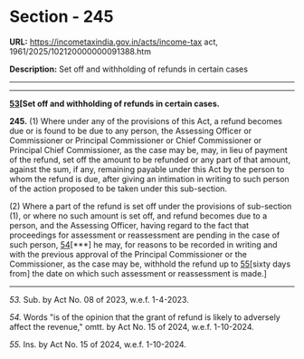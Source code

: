 # Section - 245

**URL:** https://incometaxindia.gov.in/acts/income-tax act, 1961/2025/102120000000091388.htm

**Description:** Set off and withholding of refunds in certain cases

---

****

**[53](javascript:ShowFootnote\('fn53'\);)[Set off and withholding of refunds in certain cases.**

**245.** (1) Where under any of the provisions of this Act, a refund becomes due or is found to be due to any person, the Assessing Officer or Commissioner or Principal Commissioner or Chief Commissioner or Principal Chief Commissioner, as the case may be, may, in lieu of payment of the refund, set off the amount to be refunded or any part of that amount, against the sum, if any, remaining payable under this Act by the person to whom the refund is due, after giving an intimation in writing to such person of the action proposed to be taken under this sub-section.

(2) Where a part of the refund is set off under the provisions of sub-section (1), or where no such amount is set off, and refund becomes due to a person, and the Assessing Officer, having regard to the fact that proceedings for assessment or reassessment are pending in the case of such person, [54](javascript:ShowFootnote\('fn54'\);)[***] he may, for reasons to be recorded in writing and with the previous approval of the Principal Commissioner or the Commissioner, as the case may be, withhold the refund up to [55](javascript:ShowFootnote\('fn55'\);)[sixty days from] the date on which such assessment or reassessment is made.]

* * *

_53._ Sub. by Act No. 08 of 2023, w.e.f. 1-4-2023.

_54._ Words "is of the opinion that the grant of refund is likely to adversely affect the revenue," omtt. by Act No. 15 of 2024, w.e.f. 1-10-2024.

_55._ Ins. by Act No. 15 of 2024, w.e.f. 1-10-2024.